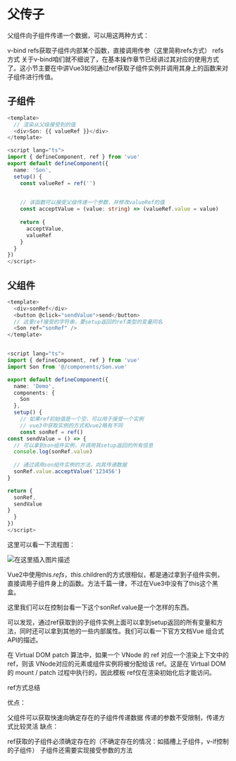 # 父传子

父组件向子组件传递一个数据，可以用这两种方式：

v-bind
refs获取子组件内部某个函数，直接调用传参（这里简称refs方式）
refs方式
关于v-bind咱们就不细说了，在基本操作章节已经讲过其对应的使用方式了。这小节主要在中讲Vue3如何通过ref获取子组件实例并调用其身上的函数来对子组件进行传值。

## 子组件

```ts 
<template>
  // 渲染从父级接受到的值
  <div>Son: {{ valueRef }}</div>
</template>

<script lang="ts">
import { defineComponent, ref } from 'vue'
export default defineComponent({
  name: 'Son',
  setup() {
    const valueRef = ref('')
    

    // 该函数可以接受父级传递一个参数，并修改valueRef的值
    const acceptValue = (value: string) => (valueRef.value = value)
    
    return {
      acceptValue,
      valueRef
    }
  }
})
</script>
```

## 父组件



```ts
<template>
  <div>sonRef</div>
  <button @click="sendValue">send</button>
  // 这里ref接受的字符串，要setup返回的ref类型的变量同名
  <Son ref="sonRef" />
</template>


<script lang="ts">
import { defineComponent, ref } from 'vue'
import Son from '@/components/Son.vue'

export default defineComponent({
  name: 'Demo',
  components: {
    Son
  },
  setup() {
    // 如果ref初始值是一个空，可以用于接受一个实例
    // vue3中获取实例的方式和vue2略有不同
    const sonRef = ref()
const sendValue = () => {
  // 可以拿到son组件实例，并调用其setup返回的所有信息
  console.log(sonRef.value)
  
  // 通过调用son组件实例的方法，向其传递数据
  sonRef.value.acceptValue('123456')
}

return {
  sonRef,
  sendValue
}
  }
})
</script>
```


这里可以看一下流程图：

![在这里插入图片描述](https://img-blog.csdnimg.cn/20201216205448160.png?x-oss-process=image/watermark,type_ZmFuZ3poZW5naGVpdGk,shadow_10,text_aHR0cHM6Ly9ibG9nLmNzZG4ubmV0L3FxXzQzMzI3OTYy,size_16,color_FFFFFF,t_70)

Vue2中使用this.$refs，this.$children的方式很相似，都是通过拿到子组件实例，直接调用子组件身上的函数。方法千篇一律，不过在Vue3中没有了this这个黑盒。

这里我们可以在控制台看一下这个sonRef.value是一个怎样的东西。

可以发现，通过ref获取到的子组件实例上面可以拿到setup返回的所有变量和方法，同时还可以拿到其他的一些内部属性。我们可以看一下官方文档Vue 组合式 API的描述。

在 Virtual DOM patch 算法中，如果一个 VNode 的 ref 对应一个渲染上下文中的 ref，则该 VNode对应的元素或组件实例将被分配给该 ref。这是在 Virtual DOM 的 mount / patch 过程中执行的，因此模板 ref仅在渲染初始化后才能访问。

ref方式总结

优点：

父组件可以获取快速向确定存在的子组件传递数据
传递的参数不受限制，传递方式比较灵活
缺点：

ref获取的子组件必须确定存在的（不确定存在的情况：如插槽上子组件，v-if控制的子组件）
子组件还需要实现接受参数的方法
